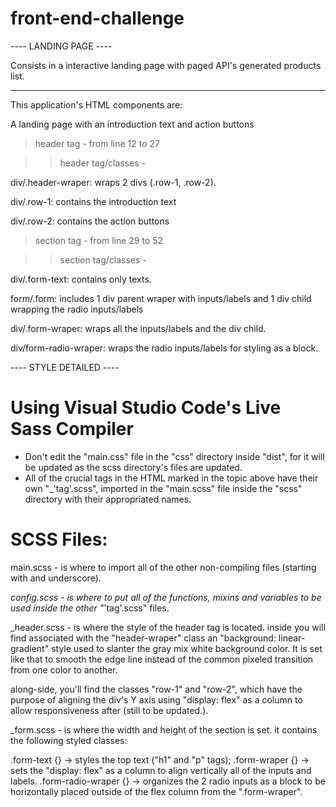 # front-end-challenge


---- LANDING PAGE ----

Consists in a interactive landing page with paged API's generated products list.


----------------------


This application's HTML components are:



A landing page with an introduction text and action buttons

> header tag - from line 12 to 27

>> header tag/classes -

div/.header-wraper: wraps 2 divs (.row-1, .row-2).

div/.row-1: contains the introduction text

div/.row-2: contains the action buttons



> section tag - from line 29 to 52

>> section tag/classes -

div/.form-text: contains only texts.

form/.form: includes 1 div parent wraper with inputs/labels and 1 div child wrapping the radio inputs/labels

div/.form-wraper: wraps all the inputs/labels and the div child.

div/form-radio-wraper: wraps the radio inputs/labels for styling as a block.



---- STYLE DETAILED ----


# Using Visual Studio Code's Live Sass Compiler
- Don't edit the "main.css" file in the "css" directory inside "dist", for it will be updated as the scss directory's files are updated.
- All of the crucial tags in the HTML marked in the topic above have their own "_'tag'.scss", imported in the
"main.scss" file inside the "scss" directory with their appropriated names.


# SCSS Files:

main.scss - is where to import all of the other non-compiling files (starting with and underscore).

_config.scss - is where to put all of the functions, mixins and variables to be used inside the other "_'tag'.scss" files.


_header.scss - is where the style of the header tag is located. inside you will find associated with the "header-wraper" class an "background: linear-gradient" style used to slanter the gray mix white background color. It is set like that to smooth the edge line instead of the common pixeled transition from one color to another.

along-side, you'll find the classes "row-1" and "row-2", which have the purpose of aligning the div's Y axis using "display: flex" as a column to allow responsiveness after (still to be updated.).


_form.scss - is where the width and height of the section is set. it contains the following styled classes:

.form-text {} -> styles the top text ("h1" and "p" tags);
.form-wraper {} -> sets the "display: flex" as a column to align vertically all of the inputs and labels.
.form-radio-wraper {} -> organizes the 2 radio inputs as a block to be horizontally placed outside of the flex column from the ".form-wraper".

